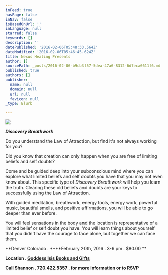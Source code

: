 ```yaml
---
inFeed: true
hasPage: false
inNav: false
isBasedOnUrl: ''
inLanguage: null
starred: false
keywords: []
description: ''
datePublished: '2016-02-06T05:48:33.564Z'
dateModified: '2016-02-06T05:46:45.624Z'
title: Nexus Healing Presents
author: []
sourcePath: _posts/2016-02-06-b9cb3f57-5dea-47a6-8312-6d7eca6611f6.md
published: true
authors: []
publisher:
  name: null
  domain: null
  url: null
  favicon: null
_type: Blurb

---
```

![](https://the-grid-user-content.s3-us-west-2.amazonaws.com/10de0b88-8030-47a9-a74d-6b6799b0f6ab.png)

**_Discovery Breathwork_**

Do you understand the Law of Attraction, but find it's not always working for you?

Did you know that creation can only happen when you are free of limiting beliefs and self doubts?   

Come and be guided deep into your subconscious mind where you can explore what limited beliefs and self doubts you have that you may not even know about. This specific type of _Discovery Breathwork_ will help you learn the truth. Clearing these old beliefs and doubts are your keys to successfully using the Law of Attraction.

With guided meditation, breathwork, energy tools, energy work, powerful music, beautiful smells, and positive affirmations, you will be able to go deeper than ever before. 

You will feel sensations in the body and the location is representative of a limited belief or self doubt you have. You will learn things about yourself that you didn't have the courage to face alone, but together we can face them.

**Denver Colorado  .   ****February 20th, 2016  .   3-6 pm   .  $80.00   **

**Location  .   [Goddess Isis Books and Gifts][0]**

**Call Shannon  .   720.422.5357  .   for more information or to RSVP**

[0]: https://goo.gl/maps/H8Hgqr7LCCK2
